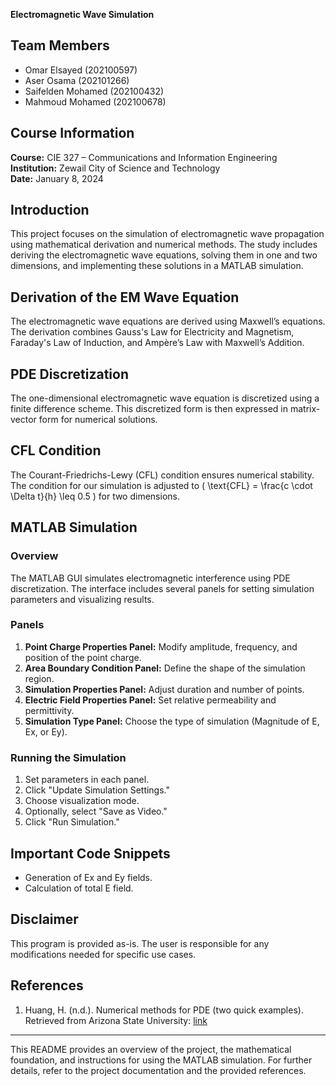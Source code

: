 **Electromagnetic Wave Simulation**

## Team Members
- Omar Elsayed (202100597)
- Aser Osama (202101266)
- Saifelden Mohamed (202100432)
- Mahmoud Mohamed (202100678)

## Course Information
**Course:** CIE 327 – Communications and Information Engineering  
**Institution:** Zewail City of Science and Technology  
**Date:** January 8, 2024

## Introduction
This project focuses on the simulation of electromagnetic wave propagation using mathematical derivation and numerical methods. The study includes deriving the electromagnetic wave equations, solving them in one and two dimensions, and implementing these solutions in a MATLAB simulation.

## Derivation of the EM Wave Equation
The electromagnetic wave equations are derived using Maxwell’s equations. The derivation combines Gauss's Law for Electricity and Magnetism, Faraday's Law of Induction, and Ampère’s Law with Maxwell’s Addition.

## PDE Discretization
The one-dimensional electromagnetic wave equation is discretized using a finite difference scheme. This discretized form is then expressed in matrix-vector form for numerical solutions.

## CFL Condition
The Courant-Friedrichs-Lewy (CFL) condition ensures numerical stability. The condition for our simulation is adjusted to \( \text{CFL} = \frac{c \cdot \Delta t}{h} \leq 0.5 \) for two dimensions.

## MATLAB Simulation
### Overview
The MATLAB GUI simulates electromagnetic interference using PDE discretization. The interface includes several panels for setting simulation parameters and visualizing results.

### Panels
1. **Point Charge Properties Panel:** Modify amplitude, frequency, and position of the point charge.
2. **Area Boundary Condition Panel:** Define the shape of the simulation region.
3. **Simulation Properties Panel:** Adjust duration and number of points.
4. **Electric Field Properties Panel:** Set relative permeability and permittivity.
5. **Simulation Type Panel:** Choose the type of simulation (Magnitude of E, Ex, or Ey).

### Running the Simulation
1. Set parameters in each panel.
2. Click "Update Simulation Settings."
3. Choose visualization mode.
4. Optionally, select "Save as Video."
5. Click "Run Simulation."

## Important Code Snippets
- Generation of Ex and Ey fields.
- Calculation of total E field.

## Disclaimer
This program is provided as-is. The user is responsible for any modifications needed for specific use cases.

## References
1. Huang, H. (n.d.). Numerical methods for PDE (two quick examples). Retrieved from Arizona State University: [link](https://www.public.asu.edu/~hhuang38/pde.pdf)

---

This README provides an overview of the project, the mathematical foundation, and instructions for using the MATLAB simulation. For further details, refer to the project documentation and the provided references.
